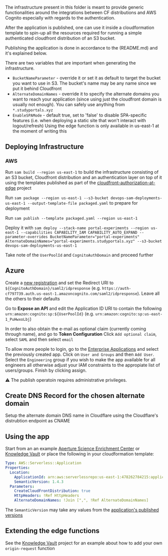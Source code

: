 The infrastructure present in this folder is meant to provide generic functionalities around the integrations between CF distributions and AWS Cognito especially with regards to the authentication.

After the application is published, one can use it inside a cloudformation template to spin-up all the resources required for running a simple authenticated cloudfront distribution of an S3 bucket.

Publishing the application is done in accordance to the (README.md) and it's explained below.

There are two variables that are important when generating the infrastructure.

- `BucketNameParameter` - override it or set it as default to target the bucket you want to use in S3. The bucket's name may be any name since we put it behind Cloudfront
- `AlternateDomainNames` - override it to specify the alternate domains you want to reach your application (since using just the cloudfront domain is usually not enough). You can safely use anything from `*.studyportals.xyz`
- `EnableSPAMode` - default true, set to 'false' to disable SPA-specific features (i.e. when deploying a static site that won't interact with logout/refresh)
  Using the edge function is only available in us-east-1 at the moment of writing this

## Deploying Infrastructure

### AWS

Run `sam build --region us-east-1` to build the infrastructure consisting of an S3 bucket, Cloudfront distribution and an authentication layer on top of it using the templates published as part of the [cloudfront-authorization-at-edge](https://github.com/studyportals/cloudfront-authorization-at-edge) project

Run `sam package --region us-east-1 --s3-bucket devops-sam-deployments-us-east-1 --output-template-file packaged.yaml` to prepare for deployment

Run  `sam publish --template packaged.yaml --region us-east-1`

Deploy it with `sam deploy --stack-name portal-experiments --region us-east-1 --capabilities CAPABILITY_IAM CAPABILITY_AUTO_EXPAND --parameter-overrides BucketNameParameter="portal-experiments" AlternateDomainNames="portal-experiments.studyportals.xyz" --s3-bucket devops-sam-deployments-us-east-1`

Take note of the `UserPoolId` and `CognitoAuthDomain` and proceed further

## Azure

Create a [new registration](https://portal.azure.com/#blade/Microsoft_AAD_RegisteredApps/ApplicationsListBlade) and set the Redirect URI to `${CognitoAuthDomain}/saml2/idpresponse` (e.g. `https://auth-cf797739.auth.us-east-1.amazoncognito.com/saml2/idpresponse`). Leave all the others to their defaults

Go to **Expose an API** and edit the Application ID URI to contain the following `urn:amazon:cognito:sp:${UserPoolId}` (e.g. `urn:amazon:cognito:sp:us-east-1_PuHwxoLbj`)

In order to also obtain the e-mail as optional claim (currently coming through name), and go to **Token Configuration**
Click `Add optional claim`, select `SAML` and then select `email`

To allow more people to login, go to the [Enterprise Applications](https://portal.azure.com/#blade/Microsoft_AAD_IAM/StartboardApplicationsMenuBlade/AllApps) and select the previously created app.
Click on `User and Groups` and then `Add User`. Select the `Engineering` group if you wish to make the app available for all engineers all otherwise adjust your IAM constraints to the appropiate list of users/groups. Finish by clicking assign.

:warning: The publish operatoin requires administrative privileges.

## Create DNS Record for the chosen alternate domain

Setup the alternate domain DNS name in Cloudflare using the Cloudflare's distrubtion endpoint as CNAME

## Using the app

Start from an an example [Aperture Science Enrichment Center](https://github.com/studyportals/Aperture-Science-Enrichment-Center/blob/master/Dockerfile) or [Knowledge Vault](https://github.com/studyportals/knowledge-Vault/blob/master/Dockerfile) or place the following in your cloudformation template:

```yaml  LambdaEdgeProtection:
Type: AWS::Serverless::Application
Properties:
  Location:
    ApplicationId: arn:aws:serverlessrepo:us-east-1:478262784215:applications/cloudfront-authorization-at-edge
    SemanticVersion: 1.4.3
  Parameters:
    CreateCloudFrontDistribution: true
    HttpHeaders: !Ref HttpHeaders
    AlternateDomainNames: !Join [",", !Ref AlternateDomainNames]
```

The `SemanticVersion` may take any values from the [application's published versions](https://console.aws.amazon.com/serverlessrepo/home?region=us-east-1#/published-applications/arn:aws:serverlessrepo:us-east-1:478262784215:applications~cloudfront-authorization-at-edge)

## Extending the edge functions

See the [Knowledge Vault](https://github.com/studyportals/knowledge-Vault/) project for an example about how to add your own `origin-request` function
